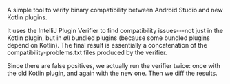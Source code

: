 A simple tool to verify binary compatibility between Android Studio and
new Kotlin plugins.

It uses the IntelliJ Plugin Verifier to find compatibility issues---not
just in the Kotlin plugin, but in *all* bundled plugins
(because some bundled plugins depend on Kotlin). The final
result is essentially a concatenation of the compatibility-problems.txt
files produced by the verifier.

Since there are false positives, we actually run the verifier twice:
once with the old Kotlin plugin, and again with the new one. Then
we diff the results.
